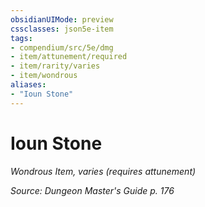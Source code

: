 ```yaml
---
obsidianUIMode: preview
cssclasses: json5e-item
tags:
- compendium/src/5e/dmg
- item/attunement/required
- item/rarity/varies
- item/wondrous
aliases: 
- "Ioun Stone"
---
```

# Ioun Stone
*Wondrous Item, varies (requires attunement)*  


*Source: Dungeon Master's Guide p. 176*